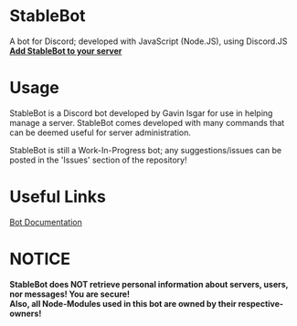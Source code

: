 # StableBot
A bot for Discord; developed with JavaScript (Node.JS), using Discord.JS  
<b><a href="https://discordapp.com/oauth2/authorize?client_id=407665892697047071&scope=bot&permissions=2146958591">Add StableBot to your server</a></b>

# Usage  
StableBot is a Discord bot developed by Gavin Isgar for use in helping manage a server. StableBot comes developed with many commands that can be deemed useful for server administration.  

StableBot is still a Work-In-Progress bot; any suggestions/issues can be posted in the 'Issues' section of the repository!  

# Useful Links
<a href="https://github.com/Gisgar3/StableBot/wiki/Documentation">Bot Documentation</a>  

# NOTICE  
<b>StableBot does NOT retrieve personal information about servers, users, nor messages! You are secure!</b>  
<b>Also, all Node-Modules used in this bot are owned by their respective-owners!</b>
